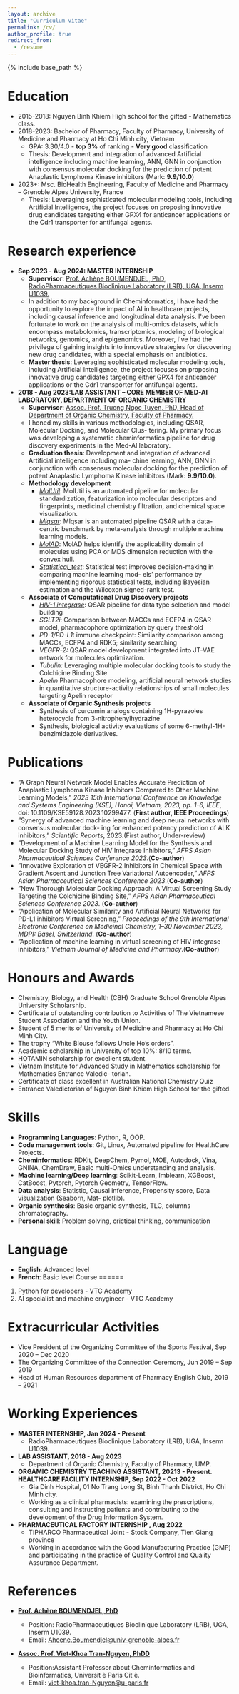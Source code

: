 ```yaml
---
layout: archive
title: "Curriculum vitae"
permalink: /cv/
author_profile: true
redirect_from:
  - /resume
---
```


{% include base_path %}

Education
======
* 2015-2018: Nguyen Binh Khiem High school for the gifted - Mathematics class.
* 2018-2023: Bachelor of Pharmacy, Faculty of Pharmacy, University of Medicine and Pharmacy at Ho Chi Minh city, Vietnam
  * GPA: 3.30/4.0 - **top 3%** of ranking - **Very good** classification
  * Thesis: Development and integration of advanced Artificial intelligence including machine learning, ANN, GNN in conjunction with consensus molecular docking for the prediction of potent Anaplastic Lymphoma Kinase inhibitors (Mark: **9.9/10.0**)
* 2023+: Msc. BioHealth Engineering, Faculty of Medicine and Pharmacy – Grenoble Alpes University, France
  * Thesis: Leveraging sophisticated molecular modeling tools, including Artificial Intelligence, the project focuses on proposing innovative drug candidates targeting either GPX4 for anticancer applications or the Cdr1 transporter for antifungal agents.

Research experience
======
* **Sep 2023 - Aug 2024: MASTER INTERNSHIP**
  * **Supervisor**: [Prof. Achène BOUMENDJEL, PhD, RadioPharmaceutiques Bioclinique Laboratory (LRB), UGA, Inserm U1039.](https://www.researchgate.net/profile/Ahcene-Boumendjel)
  * In addition to my background in Cheminformatics, I have had the opportunity to explore the impact of AI in healthcare projects, including causal inference and longitudinal data analysis. I've been fortunate to work on the analysis of multi-omics datasets, which encompass metabolomics, transcriptomics, modeling of biological networks, genomics, and epigenomics. Moreover, I've had the privilege of gaining insights into innovative strategies for discovering new drug candidates, with a special emphasis on antibiotics.
  * **Master thesis**: Leveraging sophisticated molecular modeling tools, including Artificial Intelligence, the project focuses on proposing innovative drug candidates targeting either GPX4 for anticancer applications or the Cdr1 transporter for antifungal agents.
* **2018 - Aug 2023:LAB ASSISTANT – CORE MEMBER OF MED-AI LABORATORY, DEPARTMENT OF ORGANIC CHEMISTRY**
  * **Supervisor**: [Assoc. Prof. Truong Ngoc Tuyen, PhD, Head of Department of Organic Chemistry, Faculty of Pharmacy.](http://uphcm.edu.vn/emplinfo.aspx?EmplCode=truongngoctuyen)
  * I honed my skills in various methodologies, including QSAR, Molecular Docking, and Molecular Clus- tering. My primary focus was developing a systematic cheminformatics pipeline for drug discovery experiments in the Med-AI laboratory.
  * **Graduation thesis**:  Development and integration of advanced Artificial intelligence including ma- chine learning, ANN, GNN in conjunction with consensus molecular docking for the prediction of potent Anaplastic Lymphoma Kinase inhibitors (Mark: **9.9/10.0**).
  * **Methodology development**
    * *[MolUtil](https://github.com/TieuLongPhan/MolUtil)*: MolUtil is an automated pipeline for molecular standardization, featurization into molecular descriptors and fingerprints, medicinal chemistry filtration, and chemical space visualization.
    * *[Mlqsar](https://github.com/TieuLongPhan/mlqsar)*: Mlqsar is an automated pipeline QSAR with a data-centric benchmark by meta-analysis through multiple machine learning models.
    * *[MolAD](https://github.com/trinhthechuong/Applicability-domain)*: MolAD helps identify the applicability domain of molecules using PCA or MDS dimension reduction with the convex hull.
    * *[Statistical_test](https://github.com/trinhthechuong/Compared_performane)*: Statistical test improves decision-making in comparing machine learning mod- els’ performance by implementing rigorous statistical tests, including Bayesian estimation and the Wilcoxon signed-rank test.
  * **Associate of Computational Drug Discovery projects**
    * *[HIV-1 integrase](https://github.com/TieuLongPhan/HIV_IN_QSAR)*: QSAR pipeline for data type selection and model building
    * *SGLT2i*: Comparison between MACCs and ECFP4 in QSAR model, pharmacophore optimization by query threshold 
    * *PD-1/PD-L1:* immune checkpoint: Similarity comparison among MACCs, ECFP4 and RDK5; similarity searching
    * *VEGFR-2:* QSAR model development integrated into JT-VAE network for molecules optimization.
    * *Tubulin:* Leveraging multiple molecular docking tools to study the Colchicine Binding Site
    * *Apelin*  Pharmacophore modeling, artificial neural network studies in quantitative structure-activity relationships of small molecules targeting Apelin receptor
  * **Associate of Organic Synthesis projects**
    * Synthesis of curcumin analogs containing 1H-pyrazoles heterocycle from 3-nitrophenylhydrazine
    * Synthesis, biological activity evaluations of some 6-methyl-1H-benzimidazole derivatives. 

Publications
=======
  * ”A Graph Neural Network Model Enables Accurate Prediction of Anaplastic Lymphoma Kinase Inhibitors Compared to Other Machine Learning Models,” *2023 15th International Conference on Knowledge and Systems Engineering (KSE), Hanoi, Vietnam, 2023, pp. 1-6, IEEE*, doi: 10.1109/KSE59128.2023.10299477. (**First author, IEEE Proceedings**)
  * ”Synergy of advanced machine learning and deep neural networks with consensus molecular dock- ing for enhanced potency prediction of ALK inhibitors,” *Scientific Reports*, 2023.(First author, Under-review)
  * ”Development of a Machine Learning Model for the Synthesis and Molecular Docking Study of HIV Integrase Inhibitors,” *AFPS Asian Pharmaceutical Sciences Conference 2023*.(**Co-author**)
  * ”Innovative Exploration of VEGFR-2 Inhibitors in Chemical Space with Gradient Ascent and Junction Tree Variational Autoencoder,” *AFPS Asian Pharmaceutical Sciences Conference 2023*.(**Co-author**)
  * ”New Thorough Molecular Docking Approach: A Virtual Screening Study Targeting the Colchicine Binding Site,” *AFPS Asian Pharmaceutical Sciences Conference 2023*. (**Co-author**)
  * ”Application of Molecular Similarity and Artificial Neural Networks for PD-L1 inhibitors Virtual Screening,” *Proceedings of the 9th International Electronic Conference on Medicinal Chemistry, 1–30 November 2023, MDPI: Basel, Switzerland*. (**Co-author**)
  * ”Application of machine learning in virtual screening of HIV integrase inhibitors,” *Vietnam Journal of Medicine and Pharmacy*.(**Co-author**)
  

Honours and Awards
=====
* Chemistry, Biology, and Health (CBH) Graduate School Grenoble Alpes University Scholarship.
* Certificate of outstanding contribution to Activities of The Vietnamese Student Association and the Youth Union.
* Student of 5 merits of University of Medicine and Pharmacy at Ho Chi Minh City.
* The trophy “White Blouse follows Uncle Ho’s orders”.
* Academic scholarship in University of top 10%: 8/10 terms.
* HOTAMIN scholarship for excellent student.
* Vietnam Institute for Advanced Study in Mathematics scholarship for Mathematics Entrance Valedic- torian.
* Certificate of class excellent in Australian National Chemistry Quiz
* Entrance Valedictorian of Nguyen Binh Khiem High School for the gifted.

Skills
======
* **Programming Languages**: Python, R, OOP.
* **Code management tools**: Git, Linux, Automated pipeline for HealthCare Projects.
* **Cheminformatics**: RDKit, DeepChem, Pymol, MOE, Autodock, Vina, GNINA, ChemDraw, Basic multi-Omics understanding and analysis.
* **Machine learning/Deep learning**: Scikit-Learn, Imblearn, XGBoost, CatBoost, Pytorch, Pytorch Geometry, TensorFlow.
* **Data analysis**:  Statistic, Causal inference, Propensity score, Data visualization (Seaborn, Mat- plotlib).
* **Organic synthesis**: Basic organic synthesis, TLC, columns chromatography.
* **Personal skill**: Problem solving, crictical thinking, communication

Language
======
* **English**: Advanced level
* **French**: Basic level
Course
======
1. Python for developers - VTC Academy
2. AI specialist and machine enygineer - VTC Academy

Extracurricular Activities
=====
* Vice President of the Organizing Committee of the Sports Festival, Sep 2020 – Dec 2020 
* The Organizing Committee of the Connection Ceremony, Jun 2019 – Sep 2019
* Head of Human Resources department of Pharmacy English Club, 2019 – 2021

Working Experiences
======
* **MASTER INTERNSHIP, Jan 2024 - Present**
  * RadioPharmaceutiques Bioclinique Laboratory (LRB), UGA, Inserm U1039.
* **LAB ASSISTANT, 2018 - Aug 2023**
  * Department of Organic Chemistry, Faculty of Pharmacy, UMP.
* **ORGAMIC CHEMISTRY TEACHING ASSISTANT, 20213 - Present. HEALTHCARE FACILITY INTERNSHIP, Sep 2022 - Oct 2022**
  * Gia Dinh Hospital, 01 No Trang Long St, Binh Thanh District, Ho Chi Minh city.
  * Working as a clinical pharmacists: examining the prescriptions, consulting and instructing patients and contributing to the development of the Drug Information System.
* **PHARMACEUTICAL FACTORY INTERNSHIP , Aug 2022**
  * TIPHARCO Pharmaceutical Joint - Stock Company, Tien Giang province
  * Working in accordance with the Good Manufacturing Practice (GMP) and participating in the practice of Quality Control and Quality Assurance Department.


References
======
* [**Prof. Achène BOUMENDJEL, PhD**](https://www.researchgate.net/profile/Ahcene-Boumendjel)
  * Position: RadioPharmaceutiques Bioclinique Laboratory (LRB), UGA, Inserm U1039.
  * Email: [Ahcene.Boumendjel@univ-grenoble-alpes.fr](mailto:Ahcene.Boumendjel@univ-grenoble-alpes.fr)
  

* [**Assoc. Prof. Viet-Khoa Tran-Nguyen, PhDD**](https://www.researchgate.net/profile/Viet-Khoa-Tran-Nguyen)
  * Position:Assistant Professor about Cheminformatics and Bioinformatics, Universit ́e Paris Cit ́e.
  * Email: [viet-khoa.tran-Nguyen@u-paris.fr](mailto:viet-khoa.tran-Nguyen@u-paris.fr)
  





